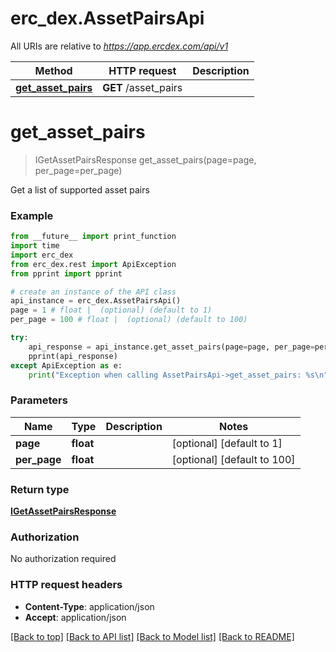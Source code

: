 # erc_dex.AssetPairsApi

All URIs are relative to *https://app.ercdex.com/api/v1*

Method | HTTP request | Description
------------- | ------------- | -------------
[**get_asset_pairs**](AssetPairsApi.md#get_asset_pairs) | **GET** /asset_pairs | 


# **get_asset_pairs**
> IGetAssetPairsResponse get_asset_pairs(page=page, per_page=per_page)



Get a list of supported asset pairs

### Example
```python
from __future__ import print_function
import time
import erc_dex
from erc_dex.rest import ApiException
from pprint import pprint

# create an instance of the API class
api_instance = erc_dex.AssetPairsApi()
page = 1 # float |  (optional) (default to 1)
per_page = 100 # float |  (optional) (default to 100)

try:
    api_response = api_instance.get_asset_pairs(page=page, per_page=per_page)
    pprint(api_response)
except ApiException as e:
    print("Exception when calling AssetPairsApi->get_asset_pairs: %s\n" % e)
```

### Parameters

Name | Type | Description  | Notes
------------- | ------------- | ------------- | -------------
 **page** | **float**|  | [optional] [default to 1]
 **per_page** | **float**|  | [optional] [default to 100]

### Return type

[**IGetAssetPairsResponse**](IGetAssetPairsResponse.md)

### Authorization

No authorization required

### HTTP request headers

 - **Content-Type**: application/json
 - **Accept**: application/json

[[Back to top]](#) [[Back to API list]](../README.md#documentation-for-api-endpoints) [[Back to Model list]](../README.md#documentation-for-models) [[Back to README]](../README.md)

